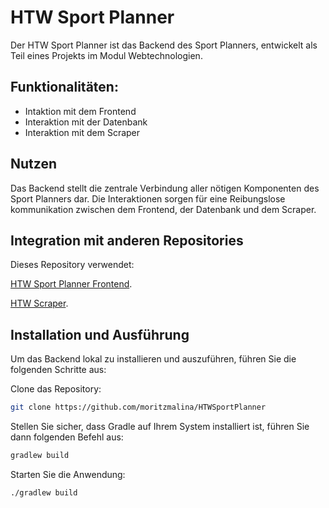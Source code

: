 # HTW Sport Planner

Der HTW Sport Planner ist das Backend des Sport Planners, entwickelt als Teil eines Projekts im Modul Webtechnologien.

## Funktionalitäten:

- Intaktion mit dem Frontend
- Interaktion mit der Datenbank
- Interaktion mit dem Scraper

## Nutzen

Das Backend stellt die zentrale Verbindung aller nötigen Komponenten des Sport Planners dar.
Die Interaktionen sorgen für eine Reibungslose kommunikation zwischen dem Frontend, der Datenbank und dem Scraper.

## Integration mit anderen Repositories

Dieses Repository verwendet:

   [HTW Sport Planner Frontend](https://github.com/moritzmalina/HTWSportPlannerFrontend/edit/main/README.md). 
   
   [HTW Scraper](https://github.com/lawszki/htw-scraper).

## Installation und Ausführung

Um das Backend lokal zu installieren und auszuführen, führen Sie die folgenden Schritte aus:

Clone das Repository:
```bash
git clone https://github.com/moritzmalina/HTWSportPlanner
```

Stellen Sie sicher, dass Gradle  auf Ihrem System installiert ist, führen Sie dann folgenden Befehl aus:
```bash
gradlew build
```

Starten Sie die Anwendung:
```bash
./gradlew build
```


